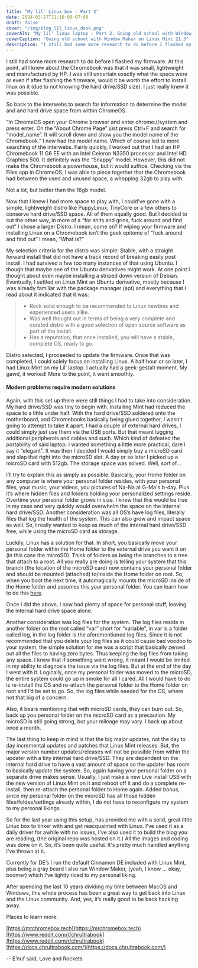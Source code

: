 ```yaml
---
title: "My lil' Linux box - Part 2"
date: 2024-03-27T11:16:00-07:00
draft: false
cover: "/img/blog_lil_linux_desk.png"
coverAlt: "My lil' linux laptop - Part 2. Going old school with Window Maker on Linux Mint 21.3."
coverCaption: "Going old school with Window Maker on Linux Mint 21.3"
description: "I still had some more research to do before I flashed my firmware. At this point, all I knew about the Chromebook was that it was small, lightweight and manufactured..."
---
```


I still had some more research to do before I flashed my firmware. At this point, all I knew about the Chromebook was that it was small, lightweight and manufactured by HP.  I was still uncertain exactly what the specs were or even if after flashing the firmware, would it be worth the effort to install linux on it (due to not knowing the hard drive/SSD size). I just really knew it was possible.

So back to the interwebs to search for information to determine the model and and hard drive space from within ChromeOS. 

“In ChromeOS open your Chrome browser and enter chrome://system and press enter. On the “About Chrome Page” just press Ctrl+F and search for “model_name”. It will scroll down and show you the model name of the Chromebook.” I now had the model name. Which of course led to more searching of the interwebs. Fairly quickly, I worked out that I had an HP Chromebook 11 G6 EE with an Intel Celeron N3350 processor and Intel HD Graphics 500. It definitely was the “Snappy” model. However, this did not make the Chromebook a powerhouse, but it would suffice. Checking via the Files app in ChromeOS, I was able to piece together that the Chromebook had between the used and unused space, a whopping 32gb to play with.

Not a lot, but better then the 16gb model. 

Now that I knew I had more space to play with, I could’ve gone with a simple, lightweight distro like PuppyLinux, TinyCore or a few others to conserve hard drive/SSD space. All of them equally good. But I decided to cut the other way, in more of a “for shits and grins, fuck around and find out” I chose a larger Distro. I mean, come on? If wiping your firmware and installing Linux on a Chromebook isn’t the geek epitome of “fuck around and find out” I mean, “What is?” 

My selection criteria for the distro was simple: Stable, with a straight forward install that did not have a track record of breaking easily post install. I had survived a few too many instances of that using Ubuntu. I though that maybe one of the Ubuntu derivatives might work. At one point I thought about even maybe installing a striped down version of Debian. Eventually, I settled on Linux Mint an Ubuntu derivative, mostly because I was already familiar with the package manager (apt) and everything that I read about it indicated that it was:  

> - Rock solid enough to be recommended to Linux newbies and experienced users alike.
> - Was well thought out in terms of being a very complete and curated distro with a good selection of open source software as part of the install.
> - Has a reputation, that once installed, you will have a stable, complete OS, ready to go.   

Distro selected, I proceeded to update the firmware. Once that was completed, I could solely focus on installing Linux. A half hour or so later, I had Linux Mint on my Lil’ laptop. I actually had a geek-gestalt moment. My gawd, it worked! More to the point, it went smoothly. 

#### Modern problems require modern solutions

Again, with this set up there were still things I had to take into consideration. My hard drive/SSD was tiny to begin with. Installing Mint had reduced the space to a little under half.  With the hard drive/SSD soldered onto the motherboard, and Chromebooks basically being glued together, I wasn’t going to attempt to take it apart. I had a couple of external hard drives, I could simply just use them via the USB ports. But that meant lugging additional peripherals and cables and such. Which kind of defeated the portability of said laptop. I wanted something a little more practical, dare I say it “elegant”. It was then I decided I would simply buy a microSD card and slap that right into the microSD slot. A day or so later I picked up a microSD card with 512gb. The storage space was solved. Well, sort of...

I’ll try to explain this as simply as possible. Basically, your Home folder on any computer is where your personal folder resides, with your personal files, your music, your videos, you pictures of Na-Na at G-Ma's b-day. Plus it’s where hidden files and folders holding your personalized settings reside. Overtime your personal folder grows in size. I knew that this would be true in my case and very quickly would overwhelm the space on the internal hard drive/SSD. Another consideration was all OS’s have log files, literally files that log the health of the system. This can also grow and impact space as well.  So, I really wanted to keep as much of the internal hard drive/SSD free, while using the microSD card as storage.

Luckily, Linux has a solution for that. In short, you basically move your personal folder within the Home folder to the external drive you want it on (in this case the microSD). Think of folders as being the branches to a tree that attach to a root. All you really are doing is telling your system that this branch (the location of the microSD card) now contains your personal folder and should be mounted (attached) to/inside the Home folder on root. So, when you boot the next time, it automagically mounts the microSD inside of the Home folder and assumes this your personal folder. You can learn how to do this [here](https://www.howtogeek.com/442101/how-to-move-your-linux-home-directory-to-another-hard-drive/).

Once I did the above, I now had plenty of space for personal stuff, leaving the internal hard drive space alone.

Another consideration was log files for the system. The log files reside in another folder on the root called “var” short for “variable”, in var is a folder called log, in the log folder is the aforementioned log files. Since it is not recommended that you delete your log files as it could cause bad voodoo to your system, the simple solution for me was a script that basically zeroed out all the files to having zero bytes. Thus keeping the log files from taking any space. I knew that if something went wrong, it meant I would be limited in my ability to diagnosis the issue via the log files. But at the end of the day I went with it. Logically, once my personal folder was moved to the microSD, the entire system could go up in smoke for all I cared. All I would have to do is re-install the OS and re-attach the personal folder to the Home folder on root and I’d be set to go. So, the log files while needed for the OS, where not that big of a concern.

Also, it bears mentioning that with microSD cards, they can burn out. So, back up you personal folder on the microSD card as a precaution. My microSD is still going strong, but your mileage may vary. I back up about once a month.

The last thing to keep in mind is that the big major updates, not the day to day incremental updates and patches that Linux Mint releases. But, the major version number updates/releases will not be possible from within the updater with a tiny internal hard drive/SSD. They are dependent on the internal hard drive to have a vast amount of space so the updater has room to basically update the system. So, again having your personal folder on a separate drive makes sense. Usually, I just make a new Live install USB with the new version of Linux Mint on it and reboot off it and do a complete re-install, then re-attach the personal folder to Home again. Added bonus, since my personal folder on the microSD has all those hidden files/foldes/settings already within, I do not have to reconfigure my system to my personal likings.

So for the last year using this setup, has provided me with a solid, great little Linux box to tinker with and get reacquainted with Linux. I've used it as a daily driver for awhile with no issues, I've also used it to build the blog you are reading, (the original repo was hosted on it.) All the images and coding was done on it. So, it’s been quite useful. It's pretty much handled anything I've thrown at it.  

Currently for DE’s I run the default Cinnamon DE included with Linux Mint, plus being a gray beard I also run Window Maker, (yeah, I know … okay, boomer) which I’ve lightly riced to my personal liking.

After spending the last 10 years dividing my time between MacOS and Windows, this whole process has been a great way to get back into Linux and the Linux community. And, yes, it’s really good to be back hacking away.

Places to learn more:

[https://mrchromebox.tech](https://mrchromebox.tech)  
[https://www.reddit.com/r/chrultrabook](https://www.reddit.com/r/chrultrabook)  
[https://docs.chrultrabook.com/](https://docs.chrultrabook.com/)  


-- E’nuf said, Love and Rockets




